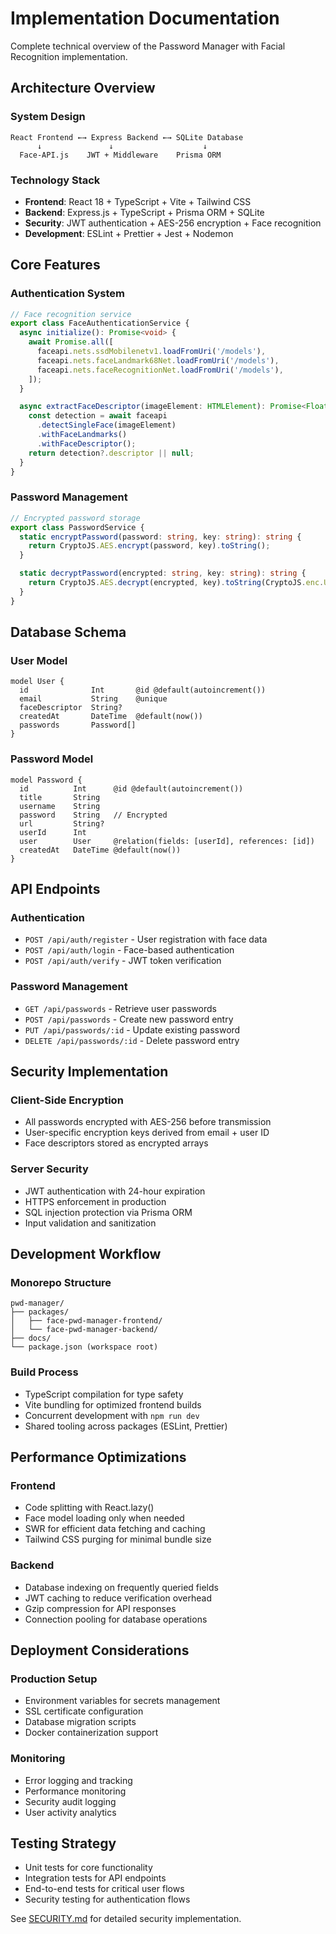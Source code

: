 # Implementation Documentation

Complete technical overview of the Password Manager with Facial Recognition implementation.

## Architecture Overview

### System Design

```
React Frontend ←→ Express Backend ←→ SQLite Database
      ↓               ↓                    ↓
  Face-API.js    JWT + Middleware    Prisma ORM
```

### Technology Stack

- **Frontend**: React 18 + TypeScript + Vite + Tailwind CSS
- **Backend**: Express.js + TypeScript + Prisma ORM + SQLite
- **Security**: JWT authentication + AES-256 encryption + Face recognition
- **Development**: ESLint + Prettier + Jest + Nodemon

## Core Features

### Authentication System

```typescript
// Face recognition service
export class FaceAuthenticationService {
  async initialize(): Promise<void> {
    await Promise.all([
      faceapi.nets.ssdMobilenetv1.loadFromUri('/models'),
      faceapi.nets.faceLandmark68Net.loadFromUri('/models'),
      faceapi.nets.faceRecognitionNet.loadFromUri('/models'),
    ]);
  }

  async extractFaceDescriptor(imageElement: HTMLElement): Promise<Float32Array | null> {
    const detection = await faceapi
      .detectSingleFace(imageElement)
      .withFaceLandmarks()
      .withFaceDescriptor();
    return detection?.descriptor || null;
  }
}
```

### Password Management

```typescript
// Encrypted password storage
export class PasswordService {
  static encryptPassword(password: string, key: string): string {
    return CryptoJS.AES.encrypt(password, key).toString();
  }

  static decryptPassword(encrypted: string, key: string): string {
    return CryptoJS.AES.decrypt(encrypted, key).toString(CryptoJS.enc.Utf8);
  }
}
```

## Database Schema

### User Model

```prisma
model User {
  id              Int       @id @default(autoincrement())
  email           String    @unique
  faceDescriptor  String?
  createdAt       DateTime  @default(now())
  passwords       Password[]
}
```

### Password Model

```prisma
model Password {
  id          Int      @id @default(autoincrement())
  title       String
  username    String
  password    String   // Encrypted
  url         String?
  userId      Int
  user        User     @relation(fields: [userId], references: [id])
  createdAt   DateTime @default(now())
}
```

## API Endpoints

### Authentication

- `POST /api/auth/register` - User registration with face data
- `POST /api/auth/login` - Face-based authentication
- `POST /api/auth/verify` - JWT token verification

### Password Management

- `GET /api/passwords` - Retrieve user passwords
- `POST /api/passwords` - Create new password entry
- `PUT /api/passwords/:id` - Update existing password
- `DELETE /api/passwords/:id` - Delete password entry

## Security Implementation

### Client-Side Encryption

- All passwords encrypted with AES-256 before transmission
- User-specific encryption keys derived from email + user ID
- Face descriptors stored as encrypted arrays

### Server Security

- JWT authentication with 24-hour expiration
- HTTPS enforcement in production
- SQL injection protection via Prisma ORM
- Input validation and sanitization

## Development Workflow

### Monorepo Structure

```
pwd-manager/
├── packages/
│   ├── face-pwd-manager-frontend/
│   └── face-pwd-manager-backend/
├── docs/
└── package.json (workspace root)
```

### Build Process

- TypeScript compilation for type safety
- Vite bundling for optimized frontend builds
- Concurrent development with `npm run dev`
- Shared tooling across packages (ESLint, Prettier)

## Performance Optimizations

### Frontend

- Code splitting with React.lazy()
- Face model loading only when needed
- SWR for efficient data fetching and caching
- Tailwind CSS purging for minimal bundle size

### Backend

- Database indexing on frequently queried fields
- JWT caching to reduce verification overhead
- Gzip compression for API responses
- Connection pooling for database operations

## Deployment Considerations

### Production Setup

- Environment variables for secrets management
- SSL certificate configuration
- Database migration scripts
- Docker containerization support

### Monitoring

- Error logging and tracking
- Performance monitoring
- Security audit logging
- User activity analytics

## Testing Strategy

- Unit tests for core functionality
- Integration tests for API endpoints
- End-to-end tests for critical user flows
- Security testing for authentication flows

See [SECURITY.md](./SECURITY.md) for detailed security implementation.

